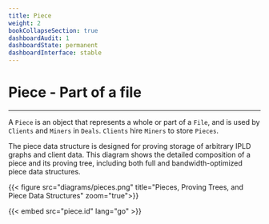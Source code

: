 ```yaml
---
title: Piece
weight: 2
bookCollapseSection: true
dashboardAudit: 1
dashboardState: permanent
dashboardInterface: stable
---
```


# Piece - Part of a file
---

A `Piece` is an object that represents a whole or part of a `File`,
and is used by `Clients` and `Miners` in `Deals`. `Clients` hire `Miners`
to store `Pieces`. 

The piece data structure is designed for proving storage of arbitrary
IPLD graphs and client data. This diagram shows the detailed composition
of a piece and its proving tree, including both full and bandwidth-optimized
piece data structures.


{{< figure src="diagrams/pieces.png" title="Pieces, Proving Trees, and Piece Data Structures" zoom="true">}}


{{< embed src="piece.id" lang="go" >}}
